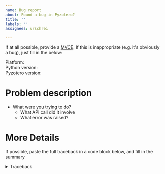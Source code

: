 ```yaml
---
name: Bug report
about: Found a bug in Pyzotero?
title: ''
labels: ''
assignees: urschrei

---
```


If at all possible, provide a [MVCE](https://stackoverflow.com/help/minimal-reproducible-example). If this is inappropriate (e.g. it's obviously a bug), just fill in the below:

Platform:  
Python version:  
Pyzotero version: 

# Problem description
- What were you trying to do?
    - What API call did it involve
    - What error was raised?

# More Details
If possible, paste the full traceback in a code block below, and fill in the summary
<details>
    <summary>Traceback</summary>
    
    code goes here, indented with four spaces

</details>
